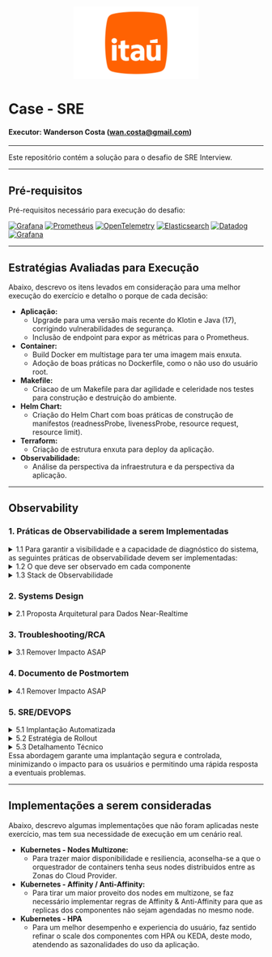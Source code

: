 <p align="center">
<img src="./img/itau.png" style="width:247px;height:143px;" />
</p>

# Case - SRE
#### Executor: Wanderson Costa (wan.costa@gmail.com)
---

Este repositório contém a solução para o desafio de SRE Interview.

---

## **Pré-requisitos**

Pré-requisitos necessário para execução do desafio:

[![Grafana](https://img.shields.io/badge/Grafana-D2691E?style=for-the-badge&logo=Grafana&logoColor=white)](https://grafana.com/)
[![Prometheus](https://img.shields.io/badge/Prometheus-CD853F?style=for-the-badge&logo=Prometheus&logoColor=white)](https://prometheus.io/)
[![OpenTelemetry](https://img.shields.io/badge/OpenTelemetry-1E90FF?style=for-the-badge&logo=OpenTelemetry&logoColor=white)](https://opentelemetry.io/)
[![Elasticsearch](https://img.shields.io/badge/Elasticsearch-A9A9A9?style=for-the-badge&logo=Elasticsearch&logoColor=white)](https://www.elastic.co/)
[![Datadog](https://img.shields.io/badge/Datadog-A020F0?style=for-the-badge&logo=Datadog&logoColor=white)](https://www.datadoghq.com/)
[![Grafana](https://img.shields.io/badge/Terraform-D2691E?style=for-the-badge&logo=Terraform&logoColor=white)](https://www.terraform.io/)

---

## **Estratégias Avaliadas para Execução**

Abaixo, descrevo os itens levados em consideração para uma melhor execução do exercício e detalho o porque de cada decisão:

* **Aplicação:**
    * Upgrade para uma versão mais recente do Klotin e Java (17), corrigindo vulnerabilidades de segurança.
    * Inclusão de endpoint para expor as métricas para o Prometheus.
* **Container:**
    * Build Docker em multistage para ter uma imagem  mais enxuta.
    * Adoção de boas práticas no Dockerfile, como o não uso do usuário root. 
* **Makefile:**
    * Criacao de um Makefile para dar agilidade e celeridade nos testes para construção e destruição do ambiente.
* **Helm Chart:**
    * Criação do Helm Chart com boas práticas de construção de manifestos (readnessProbe, livenessProbe, resource request, resource limit).
* **Terraform:**
    * Criação de estrutura enxuta para deploy da aplicação.
* **Observabilidade:**
    * Análise da perspectiva da infraestrutura e da perspectiva da aplicação.

--- 

## **Observability**

### **1. Práticas de Observabilidade a serem Implementadas**
<details>
<summary>1.1 Para garantir a visibilidade e a capacidade de diagnóstico do sistema, as seguintes práticas de observabilidade devem ser implementadas:</summary>

1. Logging:
   ```bash
   Coleta e armazenamento de logs estruturados para todas as camadas da aplicação.
   ```

2. Métricas:
   ```bash
   Coleta de métricas de infraestrutura e de aplicação para monitoramento de desempenho e saúde do sistema.
   ```
   
3. Tracing:
   ```bash
   Rastreamento distribuído para entender o fluxo das requisições através dos diferentes serviços.
   ```

4. Alerting:
   ```bash
   Configuração de alertas baseados em métricas e logs para detectar anomalias e problemas em tempo real.
   ```

5. Dashboards:
   ```bash
   Criação de painéis visuais para monitoramento em tempo real e análise histórica.
   ```
</details>
   

<details>
<summary>1.2 O que deve ser observado em cada componente</summary>

1. CDN:
   ```bash
   Métricas de infraestrutura: CPU, memória, uso de disco.
   Métricas de desempenho: Latência, taxa de transferência, taxa de erros.
   Logs: Acesso, erros, tráfego.
   ```

2. Object Storage:
   ```bash
   Métricas de infraestrutura: Uso de armazenamento, taxa de transferência.
   Métricas de desempenho: Latência de leitura/escrita, taxa de erros.
   Logs: Acesso, erros, operações de leitura/escrita.
   ```
   
3. BFF:
   ```bash
   Métricas de infraestrutura: CPU, memória, uso de disco.
   Métricas de desempenho: Tempo de resposta, taxa de erros, throughput.
   Logs: Requisições, erros, tempos de resposta.
   Tracing: Rastreamento de requisições.
   ```

4. API:
   ```bash
   Métricas de infraestrutura: CPU, memória, uso de disco.
   Métricas de desempenho: Tempo de resposta, taxa de erros, throughput.
   Logs: Requisições, erros, tempos de resposta.
   Tracing: Rastreamento de requisições.
   ```
   
5. Cache:
   ```bash
   Métricas de infraestrutura: Uso de memória, taxa de hit/miss.
   Métricas de desempenho: Latência de leitura/escrita, taxa de erros.
   Logs: Operações de cache, erros.
   ```
   
6. Banco de Dados:
   ```bash
   Métricas de infraestrutura: CPU, memória, uso de disco.
   Métricas de desempenho: Tempo de consulta, taxa de erros, throughput.
   Logs: Consultas, erros, tempos de execução.
   ```
   
</details>
              
   
<details>
<summary>1.3 Stack de Observabilidade</summary>

1. Prometheus:
   ```bash
   Para coleta e armazenamento de métricas. Escolhido por sua integração nativa com Kubernetes e sua capacidade de escalar.
   ```

2. Grafana:
   ```bash
   Para visualização de métricas e criação de dashboards. Escolhido por sua flexibilidade e integração com Prometheus.
   ```

3. ELK Stack (Elasticsearch, Logstash, Kibana):
   ```bash
   Para coleta, processamento e visualização de logs. Escolhido por sua capacidade de lidar com grandes volumes de dados e sua flexibilidade em consultas.
   ```

4. Jaeger:
   ```bash
   Para rastreamento distribuído. Escolhido por sua integração com OpenTracing e sua capacidade de fornecer visibilidade detalhada do fluxo de requisições.
   ```

5. Alertmanager:
   ```bash
   Para gerenciamento de alertas. Escolhido por sua integração com Prometheus e sua capacidade de rotear alertas para diferentes canais.
   ```

6. DataDog:
   ```bash
   Uma opção paga escolhido por oferecer integração simplificada para monitoramento de toda a stack (infraestrutura, aplicações e logs), além de alertas e visualizações.
   ```

</details>

### **2. Systems Design**
<details>
<summary>2.1 Proposta Arquitetural para Dados Near-Realtime</summary>

Para reduzir a defasagem de 3 horas na apresentação dos dados, podemos implementar uma arquitetura baseada em streaming de dados. 
A proposta é a seguinte:


1. Kafka:
   ```bash
   Utilizar o Apache Kafka como um barramento de eventos para capturar os dados de downloads em tempo real.
   ```

2. Stream Processing:
   ```bash
   Utilizar o Apache Flink ou Apache Kafka Streams para processar os dados em tempo real, realizando as transformações necessárias (agregação, classificação).
   ```

3. Banco de Dados em Tempo Real:
   ```bash
   Utilizar um banco de dados como o Apache Cassandra ou Amazon DynamoDB para armazenar os dados processados em tempo real.
   ```

4. API:
   ```bash
   Modificar a API para consultar o banco de dados em tempo real ao invés do banco de dados batch.
   ```

</details>

### **3. Troubleshooting/RCA**
<details>
<summary>3.1 Remover Impacto ASAP</summary>

1. Identificação do Gargalo:
   ```bash
   Utilizar o rastreamento distribuído (Jaeger) para identificar onde a latência está ocorrendo.
   ```

2. Cache Quente:
   ```bash
   Implementar um cache quente para os dados mais acessados, reduzindo a necessidade de consultas ao banco de dados.
   ```

3. Otimização de Consultas:
   ```bash
   Revisar e otimizar as consultas ao banco de dados para reduzir o tempo de resposta.
   ```
</details>

### **4. Documento de Postmortem**
<details>
<summary>4.1 Remover Impacto ASAP</summary>

**Título**: Aumento de Latência no Carregamento do Leaderboard
**Resumo**: Durante o período de pico de tráfego, foi observado um aumento significativo na latência do carregamento do Leaderboard, excedendo o SLO de 3 segundos.
**Causa Raiz**: O aumento na latência foi causado por consultas lentas ao banco de dados devido à falta de indexação adequada e ao aumento no volume de dados.

1. Ações Corretivas:
   ```bash
   Implementação de índices adequados no banco de dados.
   Adição de um cache quente para os dados mais acessados.
   Otimização das consultas ao banco de dados.
   ```

2. Ações Preventivas:
   ```bash
   Revisão periódica das consultas ao banco de dados.
   Implementação de alertas para monitorar a latência das consultas.
   Realização de testes de carga regulares.
   ```
</details>

### **5. SRE/DEVOPS**
<details>
<summary>5.1 Implantação Automatizada</summary>

1. CI/CD:
   ```bash
   Utilizar ferramentas como Jenkins, GitLab CI opara automatizar o pipeline de integração e entrega contínua.
   ```

2. Infraestrutura como Código
   ```bash
   Utilizar Terraform ou CloudFormation para gerenciar a infraestrutura de forma automatizada.
   ```

3. Orquestração de Containers:
   ```bash
   Utilizar Kubernetes para orquestrar a implantação e o scaling dos serviços.
   ```
</details>

<details>
<summary>5.2 Estratégia de Rollout</summary>

1. Canary Deployment:
   ```bash
   Implementar uma estratégia de Canary Deployment para liberar a nova funcionalidade 
   gradualmente para um pequeno grupo de usuários antes de liberar para todos.
   ```

2. Feature Flags:
   ```bash
   Utilizar feature flags para habilitar/desabilitar a funcionalidade de opt-in/opt-out sem a necessidade de reimplantação.
   ```

3. Rollback Automático:
   ```bash
   Configurar o pipeline de CI/CD para realizar rollback automático em caso de falha na implantação.
   ```
</details>

<details>
<summary>5.3 Detalhamento Técnico</summary>

1. Canary Deployment:
   ```bash
   Liberar a nova funcionalidade para 1% dos usuários.
   Monitorar métricas de desempenho e erros.
   Aumentar gradualmente o percentual de usuários até 100%.
   ```     
     
2. Feature Flags
   ```bash
   Utilizar uma biblioteca como LaunchDarkly ou Flagsmith para gerenciar feature flags.
   Habilitar a funcionalidade de opt-in/opt-out via feature flag.   ```
   ```      
      
3. Rollback Automático:
   ```bash
   Configurar o pipeline de CI/CD para monitorar métricas de saúde da aplicação.
   Em caso de falha, reverter automaticamente para a versão estável anterior 
   ```
</details>
Essa abordagem garante uma implantação segura e controlada, minimizando o impacto para os usuários e permitindo uma rápida resposta a eventuais problemas.


---

## **Implementações a serem consideradas**

Abaixo, descrevo algumas implementações que não foram aplicadas neste exercício, mas tem sua necessidade de execução em um cenário real.

* **Kubernetes - Nodes Multizone:**
    * Para trazer maior disponibilidade e resiliencia, aconselha-se a que o orquestrador de containers tenha seus nodes distribuidos entre as Zonas do Cloud Provider.
* **Kubernetes - Affinity / Anti-Affinity:**
    * Para tirar um maior proveito dos nodes em multizone, se faz necessário implementar regras de Affinity & Anti-Affinity para que as replicas dos componentes não sejam agendadas no mesmo node.
* **Kubernetes - HPA**
    * Para um melhor desempenho e experiencia do usuário, faz sentido refinar o scale dos componentes com HPA ou KEDA, deste modo, atendendo as sazonalidades do uso da aplicação.
